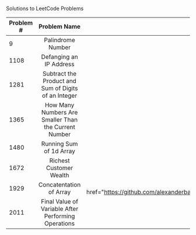 Solutions to LeetCode Problems

| Problem #| Problem Name           | Solution  |
| -------- |:-------------:| -----:|
| 9        | Palindrome Number                                    | <a href="https://github.com/alexanderbauer89/LeetCode/blob/main/Problems/0009_Palindrome_Number.py">Python</a> |
| 1108     | Defanging an IP Address                              | <a href="https://github.com/alexanderbauer89/LeetCode/blob/main/Problems/1108_Defanging_an_IP_Address.py">Python</a> |
| 1281     | Subtract the Product and Sum of Digits of an Integer | <a href="https://github.com/alexanderbauer89/LeetCode/blob/main/Problems/1281_Subtract_the_Product_and_Sum_of_Digits_of_an_Integer.py">Python</a>|
| 1365     | How Many Numbers Are Smaller Than the Current Number | <a href="https://github.com/alexanderbauer89/LeetCode/blob/main/Problems/1365_How_Many_Numbers_Are_Smaller_Than_the_Current_Number.py">Python</a>|
| 1480     | Running Sum of 1d Array                              | <a href="https://github.com/alexanderbauer89/LeetCode/blob/main/Problems/1480_Running_Sum_of_1d_Array.py">Python</a>|
| 1672     | Richest Customer Wealth                              | <a href="https://github.com/alexanderbauer89/LeetCode/blob/main/Problems/1672_Richest_Customer_Wealth.py">Python</a>|
| 1929     | Concatentation of Array                              | <a href="https://github.com/alexanderbauer89/LeetCode/blob/main/Problems/1929_Concatentation_of_Array.py>Python</a> |
| 2011     | Final Value of Variable After Performing Operations  | <a href="https://github.com/alexanderbauer89/LeetCode/blob/main/Problems/2011_Final_Value_of_Variable_After_Performing_Operations.py">Python</a>|
